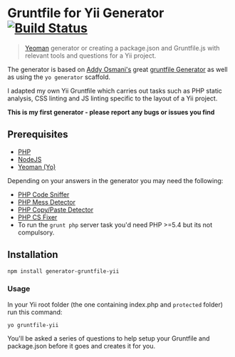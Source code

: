 # Gruntfile for Yii Generator [![Build Status](https://secure.travis-ci.org/OdinsHat/generator-gruntfile-yii.png?branch=master)](https://travis-ci.org/OdinsHat/generator-gruntfile-yii)

> [Yeoman](http://yeoman.io) generator or creating a package.json and Gruntfile.js with relevant tools and questions for a Yii project.

The generator is based on [Addy Osmani's](https://github.com/addyosmani) great [gruntfile Generator](https://github.com/yeoman/generator-gruntfile) as well as using the ```yo generator``` scaffold.

I adapted my own Yii Gruntfile which carries out tasks such as PHP static analysis,
CSS linting and JS linting specific to the layout of a Yii project.

**This is my first generator - please report any bugs or issues you find**

## Prerequisites

* [PHP](http://www.php.net/)
* [NodeJS](http://nodejs.org/)
* [Yeoman (Yo)](http://yeoman.io/)

Depending on your answers in the generator you may need the following:
* [PHP Code Sniffer](http://pear.php.net/package/PHP_CodeSniffer/)
* [PHP Mess Detector](http://phpmd.org/)
* [PHP Copy/Paste Detector](https://github.com/sebastianbergmann/phpcpd)
* [PHP CS Fixer](https://github.com/fabpot/PHP-CS-Fixer)
* To run the ```grunt php``` server task you'd need PHP >=5.4 but its not compulsory.

## Installation

```npm install generator-gruntfile-yii```

### Usage

In your Yii root folder (the one containing index.php and ```protected``` folder) run this command:

```yo gruntfile-yii```

You'll be asked a series of questions to help setup your Gruntfile and package.json before it goes and creates it for you.